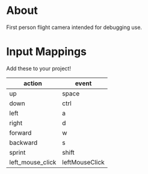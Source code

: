 # About
First person flight camera intended for debugging use.

# Input Mappings
Add these to your project!


| action           | event          |
| ---------------- | -------------- |
| up               | space          |
| down             | ctrl           |
| left             | a              |
| right            | d              |
| forward          | w              |
| backward         | s              |
| sprint           | shift          |
| left_mouse_click | leftMouseClick |
